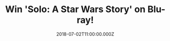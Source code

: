 ---
campaign-uuid: "c-d0184b61-45b2-453f-90dc-b418fd013f56"
type: "Competition"
category: "Gifts"
date: "2018-07-02T11:00:00.000Z"
end-date: "2018-08-02T23:59:00.000Z"
disable-form: false
is_promoted: false
has_entry_page: true
title: "Win 'Solo: A Star Wars Story' on Blu-ray!"
competition-description: "<p>Calling all Star Wars fans… it's your turn to board the\
  \ Millennium Falcon and journey to a galaxy far, far away because we've got on our\
  \ hands the brand new Star Wars movie on Blu-ray: 'Solo: A Star Wars Story'!</p>\n\
  <p>Does it sound like the best plan for your weekend? Click below for a chance to\
  \ win!</p>\n"
hero-header: "Win 'Solo: A Star Wars Story' on Blu-ray!"
terms-confirmation: "N/A"
banner-img: "https://assets.expresslyapp.com/asset-8013bca5-270e-4913-8ecd-f8558e465a11.jpg"
logo-left-href: "http://aaa.nme.com"
logo-left-image: "https://assets.expresslyapp.com/asset-380ce97d-7473-4751-a70f-6bab4a4f0999.jpg"
logo-left-title: "NME AAA"
bg-image-hero: "https://assets.expresslyapp.com/asset-9ad20395-74d1-46c9-ad5f-c4d5d0e3d1c1.png"
bg-image-first: "https://assets.expresslyapp.com/asset-ebf79ba7-e5d8-47e8-b8b2-4d177a63b32c.jpg"
section1-content: "<p>Through a series of daring escapades deep within a dark and\
  \ dangerous criminal underworld, Han Solo befriends his mighty future copilot Chewbacca\
  \ and meets the notorious gambler Lando Calrissian, in a journey that will set the\
  \ course of one of the Star Wars saga’s most unlikely heroes.</p>\n<p>If you’re\
  \ the biggest Star Wars fan, you won’t want to miss the opportunity of winning the\
  \ brand new movie of the saga: ‘Solo: A Star Wars Story’ on Blu-ray.</p>\n<p>Enter\
  \ the form below and get ready to enjoy this enjoyable adventure movie!</p>\n"
entry-title: "Win 'Solo: A Star Wars Story' on Blu-ray!"
entry-content: "<p>Enter the draw to win ‘Solo: A Star Wars Story’ on Blu-ray by completing\
  \ the form below before 23:59 on 2nd of August 2018.</p>\n"
has-winner: false
prize-description: "'Solo: A Star Wars Story' on Blu-ray"
special-conditions: "Multiple entries are allowed up to one every day."
country-restrictions:
- "GB"
---